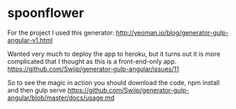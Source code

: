 # spoonflower

For the project I used this generator: 
http://yeoman.io/blog/generator-gulp-angular-v1.html

Wanted very much to deploy the app to heroku, but it turns out it is more complicated that I thought as this is a front-end-only app.
https://github.com/Swiip/generator-gulp-angular/issues/11

So to see the magic in action you should download the code, npm install and then gulp serve
https://github.com/Swiip/generator-gulp-angular/blob/master/docs/usage.md
